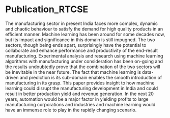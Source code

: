 # Publication_RTCSE

The manufacturing sector in present India faces more complex, dynamic and chaotic behaviour to satisfy the demand for high quality products in an efficient manner. Machine learning has been around for some decades now, but its impact and significance in this domain is still impugned. The two sectors, though being ends apart, surprisingly have the potential to collaborate and enhance performance and productivity of the end-result manufacturing. Experimental analysis and research using machine learning algorithms with manufacturing under consideration has been on-going and the results undoubtedly prove that the combination of the two sectors will be inevitable in the near future. The fact that machine learning is data-driven and prediction is its sub-domain enables the smooth introduction of manufacturing in its grasp. This paper provides insight to how machine learning could disrupt the manufacturing development in India and could result in better production yield and revenue generation. In the next 20 years, automation would be a major factor in yielding profits to large manufacturing corporations and industries and machine learning would have an immense role to play in the rapidly changing scenario.
